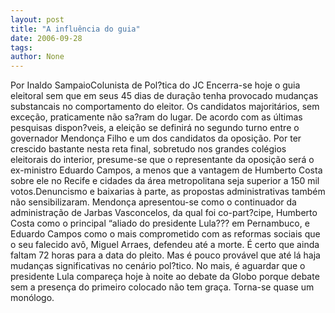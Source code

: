 ```yaml
---
layout: post
title: "A influência do guia"
date: 2006-09-28
tags: 
author: None
---
```

Por Inaldo SampaioColunista de Pol?tica do JC
Encerra-se hoje o guia eleitoral sem que em seus 45 dias de duração tenha provocado mudanças substancais no comportamento do eleitor. Os candidatos majoritários, sem exceção, praticamente não sa?ram do lugar. De acordo com as últimas pesquisas dispon?veis, a eleição se definirá no segundo turno entre o governador Mendonça Filho e um dos candidatos da oposição. Por ter crescido bastante nesta reta final, sobretudo nos grandes
 colégios eleitorais do interior, presume-se que o representante da oposição será o ex-ministro Eduardo Campos, a menos que a vantagem de Humberto Costa sobre ele no Recife e cidades da área metropolitana seja superior a 150 mil votos.Denuncismo e baixarias à parte, as propostas administrativas também não sensibilizaram. Mendonça apresentou-se como o continuador da administração de Jarbas Vasconcelos, da qual foi co-part?cipe, Humberto Costa como o principal “aliado do presidente Lula??? em Pernambuco, e Eduardo Campos como o mais comprometido com as reformas sociais que o seu falecido avô, Miguel Arraes, defendeu até a morte. É certo que ainda faltam 72 horas para a data do pleito. Mas é pouco provável que até lá haja mudanças significativas no cenário pol?tico. No mais, é aguardar que o presidente Lula compareça hoje à noite ao debate da Globo porque debate sem a presença do primeiro colocado não tem graça. Torna-se quase um monólogo. 